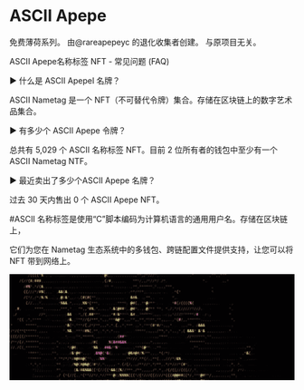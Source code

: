 # ASCII Apepe

免费薄荷系列。 由@rareapepeyc 的退化收集者创建。 与原项目无关。

ASCII Apepe名称标签 NFT - 常见问题 (FAQ)

▶ 什么是 ASCII ApepeI 名牌？

ASCII Nametag 是一个 NFT（不可替代令牌）集合。存储在区块链上的数字艺术品集合。

▶ 有多少个 ASCII Apepe 令牌？

总共有 5,029 个 ASCII 名称标签 NFT。目前 2 位所有者的钱包中至少有一个 ASCII Nametag NTF。

▶ 最近卖出了多少个ASCII Apepe 名牌？

过去 30 天内售出 0 个 ASCII Apepe NFT。

\#ASCII 名称标签是使用“C”脚本编码为计算机语言的通用用户名。存储在区块链上，

它们为您在 Nametag 生态系统中的多钱包、跨链配置文件提供支持，让您可以将 NFT 带到网络上。

![微信截图_20220823162422](微信截图_20220823162422.png)
